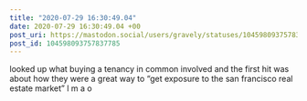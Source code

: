 ```yaml
---
title: "2020-07-29 16:30:49.04"
date: 2020-07-29 16:30:49.04 +00
post_uri: https://mastodon.social/users/gravely/statuses/104598093757837785
post_id: 104598093757837785
---
```

looked up what buying a tenancy in common involved and the first hit was about how they were a great way to “get exposure to the san francisco real estate market” l m a o


